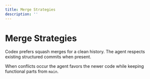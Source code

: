 ```yaml
---
title: Merge Strategies
description: ''
---
```

# Merge Strategies

Codex prefers squash merges for a clean history. The agent respects existing structured commits when present.

When conflicts occur the agent favors the newer code while keeping functional parts from `main`.
